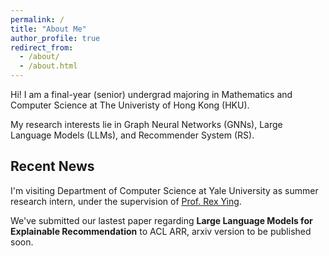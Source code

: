 ```yaml
---
permalink: /
title: "About Me"
author_profile: true
redirect_from: 
  - /about/
  - /about.html
---
```

Hi! I am a final-year (senior) undergrad majoring in Mathematics and Computer Science at The Univeristy of Hong Kong (HKU).

My research interests lie in Graph Neural Networks (GNNs), Large Language Models (LLMs), and Recommender System (RS).


Recent News
-------------
I'm visiting Department of Computer Science at Yale University as summer research intern, under the supervision of [Prof. Rex Ying](https://www.cs.yale.edu/homes/ying-rex/).

We've submitted our lastest paper regarding **Large Language Models for Explainable Recommendation** to ACL ARR, arxiv version to be published soon.


